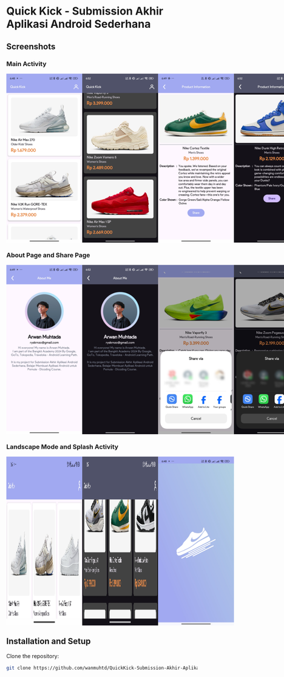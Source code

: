 # Quick Kick - Submission Akhir Aplikasi Android Sederhana

## Screenshots

### Main Activity
<div style="display: flex; justify-content: space-between;">
  <img src="screenshots/MainActivity.jpg" alt="Main Activity" width="200"/>
  <img src="screenshots/MainActivity_DarkMode.jpg" alt="Main Activity Dark Mode" width="200"/>
  <img src="screenshots/DetailActivity.jpg" alt="Detail Activity" width="200"/>
  <img src="screenshots/DetailActivity_DarkMode.jpg" alt="Detail Activity Dark Mode" width="200"/>
</div>

### About Page and Share Page
<div style="display: flex; justify-content: space-between;">
  <img src="screenshots/AboutPage.jpg" alt="About Page" width="200"/>
  <img src="screenshots/AboutPage_DarkMode.jpg" alt="About Page Dark Mode" width="200"/>
  <img src="screenshots/Share.jpg" alt="Share Page" width="200"/>
  <img src="screenshots/Share_DarkMode.jpg" alt="Share Page Dark Mode" width="200"/>
</div>

### Landscape Mode and Splash Activity
<div style="display: flex; justify-content: space-between;">
  <img src="screenshots/MainActivity_Landscape.jpg" alt="Main Activity Landscape" width="200"/>
  <img src="screenshots/MainActivity_Landscape_DarkMode.jpg" alt="Main Activity Landscape Dark Mode" width="200"/>
  <img src="screenshots/SplashActivity.jpg" alt="Splash Activity" width="200"/>
</div>



## Installation and Setup

Clone the repository:
   ```bash
   git clone https://github.com/wanmuhtd/QuickKick-Submission-Akhir-Aplikasi-Android-Sederhana.git

